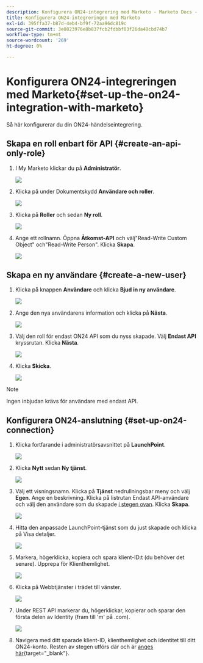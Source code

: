 ```yaml
---
description: Konfigurera ON24-integrering med Marketo - Marketo Docs - produktdokumentation
title: Konfigurera ON24-integreringen med Marketo
exl-id: 395ffa37-b87d-4eb4-bf9f-72aa96dc819c
source-git-commit: 3e0823976e8b837fcb2fdbbf03f26da48cbd74b7
workflow-type: tm+mt
source-wordcount: '269'
ht-degree: 0%

---
```


# Konfigurera ON24-integreringen med Marketo{#set-up-the-on24-integration-with-marketo}

Så här konfigurerar du din ON24-händelseintegrering.

## Skapa en roll enbart för API {#create-an-api-only-role}

1. I My Marketo klickar du på **Administratör**.

   ![](assets/set-up-the-on24-integration-with-marketo-1.png)

1. Klicka på under Dokumentskydd **Användare och roller**.

   ![](assets/set-up-the-on24-integration-with-marketo-2.png)

1. Klicka på **Roller** och sedan **Ny roll**.

   ![](assets/set-up-the-on24-integration-with-marketo-3.png)

1. Ange ett rollnamn. Öppna **Åtkomst-API** och välj&quot;Read-Write Custom Object&quot; och&quot;Read-Write Person&quot;. Klicka **Skapa**.

   ![](assets/set-up-the-on24-integration-with-marketo-4.png)

## Skapa en ny användare {#create-a-new-user}

1. Klicka på knappen **Användare** och klicka **Bjud in ny användare**.

   ![](assets/set-up-the-on24-integration-with-marketo-5.png)

1. Ange den nya användarens information och klicka på **Nästa**.

   ![](assets/set-up-the-on24-integration-with-marketo-6.png)

1. Välj den roll för endast ON24 API som du nyss skapade. Välj **Endast API** kryssrutan. Klicka **Nästa**.

   ![](assets/set-up-the-on24-integration-with-marketo-7.png)

1. Klicka **Skicka**.

   ![](assets/set-up-the-on24-integration-with-marketo-8.png)

>[!NOTE]
>
>Ingen inbjudan krävs för användare med endast API.

## Konfigurera ON24-anslutning {#set-up-on24-connection}

1. Klicka fortfarande i administratörsavsnittet på **LaunchPoint**.

   ![](assets/set-up-the-on24-integration-with-marketo-9.png)

1. Klicka **Nytt** sedan **Ny tjänst**.

   ![](assets/set-up-the-on24-integration-with-marketo-10.png)

1. Välj ett visningsnamn. Klicka på **Tjänst** nedrullningsbar meny och välj **Egen**. Ange en beskrivning. Klicka på listrutan Endast API-användare och välj den användare som du skapade [i stegen ovan](#create-a-new-user). Klicka **Skapa**.

   ![](assets/set-up-the-on24-integration-with-marketo-11.png)

1. Hitta den anpassade LaunchPoint-tjänst som du just skapade och klicka på Visa detaljer.

   ![](assets/set-up-the-on24-integration-with-marketo-12.png)

1. Markera, högerklicka, kopiera och spara klient-ID:t (du behöver det senare). Upprepa för Klienthemlighet.

   ![](assets/set-up-the-on24-integration-with-marketo-13.png)

1. Klicka på Webbtjänster i trädet till vänster.

   ![](assets/set-up-the-on24-integration-with-marketo-14.png)

1. Under REST API markerar du, högerklickar, kopierar och sparar den första delen av Identity (fram till &#39;m&#39; på .com).

   ![](assets/set-up-the-on24-integration-with-marketo-15.png)

1. Navigera med ditt sparade klient-ID, klienthemlighet och identitet till ditt ON24-konto. Resten av stegen utförs där och är [anges här](https://on24support.force.com/Support/s/article/Connect-Marketo-ON24-Connect-Data-Integration#Step6){target=&quot;_blank&quot;}.
